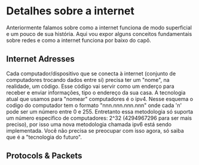 # Detalhes sobre a internet

Anteriormente falamos sobre como a internet funciona de modo superficial e um pouco de sua história.
Aqui vou expor alguns conceitos fundamentais sobre redes e como a internet funciona por baixo do capô.

## Internet Adresses

Cada computador/dispositivo que se conecta à internet (conjunto de computadores trocando dados entre si) precisa ter um "nome", na realidade, um código. Esse código vai servir como um enderço para receber e enviar informações, tipo o endereço da sua casa.
A tecnologia atual que usamos para "nomear" computadores é o ipv4. Nesse esquema o codigo do computador tem o formato "nnn.nnn.nnn.nnn" onde cada 'n' pode ser um número entre 0 e 255. Entretanto essa metodologia só suporta um número especifico de computadores: 2^32 (4294967296 para ser mais preciso), por isso uma nova metodologia chamada ipv6 está sendo implementada. Você não precisa se preocupar com isso agora, só saiba que é a "tecnologia do futuro".

## Protocols & Packets
